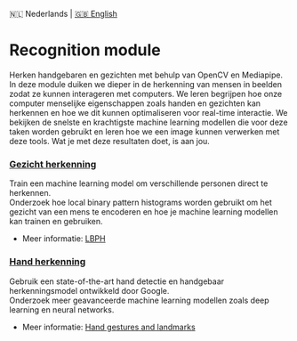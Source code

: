 🇳🇱 Nederlands | [🇬🇧 English](./README_en.md)

# Recognition module

Herken handgebaren en gezichten met behulp van OpenCV en Mediapipe.
In deze module duiken we dieper in de herkenning van mensen in beelden zodat ze kunnen interageren met computers.
We leren begrijpen hoe onze computer menselijke eigenschappen zoals handen en gezichten kan herkennen en hoe we dit kunnen optimaliseren voor real-time interactie.
We bekijken de snelste en krachtigste machine learning modellen die voor deze taken worden gebruikt en leren hoe we een image kunnen verwerken met deze tools.
Wat je met deze resultaten doet, is aan jou.  

### [Gezicht herkenning](https://github.com/vubir-projectEIT/Image_Processing/edit/main/Recognition/Face)

Train een machine learning model om verschillende personen direct te herkennen.  
Onderzoek hoe local binary pattern histograms worden gebruikt om het gezicht van een mens te encoderen en hoe je machine learning modellen kan trainen en gebruiken.  

- Meer informatie: [LBPH](https://www.geeksforgeeks.org/face-recognition-with-local-binary-patterns-lbps-and-opencv/)
  
### [Hand herkenning](https://github.com/vubir-projectEIT/Image_Processing/edit/main/Recognition/Hand)

Gebruik een state-of-the-art hand detectie en handgebaar herkenningsmodel ontwikkeld door Google.  
Onderzoek meer geavanceerde machine learning modellen zoals deep learning en neural networks.  

- Meer informatie: [Hand gestures and landmarks](https://ai.google.dev/edge/mediapipe/solutions/vision/gesture_recognizer/python)
